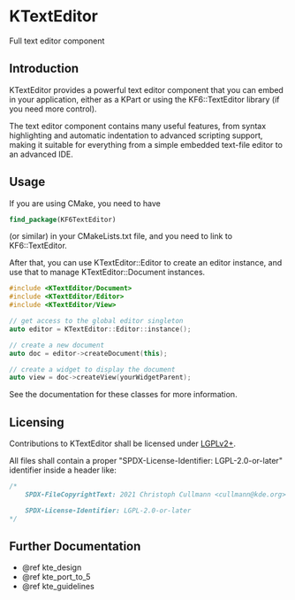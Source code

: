 # KTextEditor

Full text editor component

## Introduction

KTextEditor provides a powerful text editor component that you can embed in your
application, either as a KPart or using the KF6::TextEditor library (if you need
more control).

The text editor component contains many useful features, from syntax
highlighting and automatic indentation to advanced scripting support, making it
suitable for everything from a simple embedded text-file editor to an advanced
IDE.

## Usage

If you are using CMake, you need to have

```cmake
find_package(KF6TextEditor)
```

(or similar) in your CMakeLists.txt file, and you need to link to KF6::TextEditor.

After that, you can use KTextEditor::Editor to create an editor instance, and
use that to manage KTextEditor::Document instances.

```cpp
#include <KTextEditor/Document>
#include <KTextEditor/Editor>
#include <KTextEditor/View>

// get access to the global editor singleton
auto editor = KTextEditor::Editor::instance();

// create a new document
auto doc = editor->createDocument(this);

// create a widget to display the document
auto view = doc->createView(yourWidgetParent);
```

See the documentation for these classes for more information.

## Licensing

Contributions to KTextEditor shall be licensed under [LGPLv2+](LICENSES/LGPL-2.0-or-later.txt).

All files shall contain a proper "SPDX-License-Identifier: LGPL-2.0-or-later" identifier inside a header like:

```cpp
/*
    SPDX-FileCopyrightText: 2021 Christoph Cullmann <cullmann@kde.org>

    SPDX-License-Identifier: LGPL-2.0-or-later
*/
```

## Further Documentation

- @ref kte_design
- @ref kte_port_to_5
- @ref kte_guidelines

